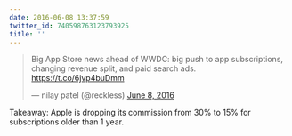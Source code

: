 ```yaml
---
date: 2016-06-08 13:37:59
twitter_id: 740598763123793925
title: ''
---
```


<blockquote class="twitter-tweet"><p lang="en" dir="ltr">Big App Store news ahead of WWDC: big push to app subscriptions, changing revenue split, and paid search ads. <a href="https://t.co/6jvp4buDmm">https://t.co/6jvp4buDmm</a></p>&mdash; nilay patel (@reckless) <a href="https://twitter.com/reckless/status/740589951268605952?ref_src=twsrc%5Etfw">June 8, 2016</a></blockquote>
<script async src="https://platform.twitter.com/widgets.js" charset="utf-8"></script>

Takeaway: Apple is dropping its commission from 30% to 15% for subscriptions older than 1 year. 
